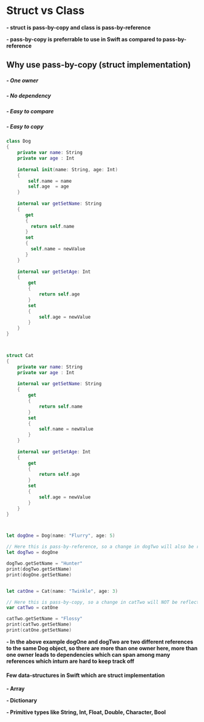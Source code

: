 # Struct vs Class

**- struct is pass-by-copy and class is pass-by-reference**

**- pass-by-copy is preferrable to use in Swift as compared to pass-by-reference**

## Why use pass-by-copy (struct implementation)

##### - One owner
##### - No dependency
##### - Easy to compare
##### - Easy to copy

```Swift
class Dog
{
    private var name: String
    private var age : Int
    
    internal init(name: String, age: Int)
    {
        self.name = name
        self.age  = age
    }
    
    internal var getSetName: String
    {
       get
       {
         return self.name
       }
       set
       {
         self.name = newValue
       }
    }
    
    internal var getSetAge: Int
    {
        get
        {
            return self.age
        }
        set
        {
            self.age = newValue
        }
    }
}



struct Cat
{
    private var name: String
    private var age : Int
    
    internal var getSetName: String
    {
        get
        {
            return self.name
        }
        set
        {
            self.name = newValue
        }
    }
    
    internal var getSetAge: Int
    {
        get
        {
            return self.age
        }
        set
        {
            self.age = newValue
        }
    }
}



let dogOne = Dog(name: "Flurry", age: 5)

// Here this is pass-by-reference, so a change in dogTwo will also be reflected in dogOne
let dogTwo = dogOne

dogTwo.getSetName = "Hunter"
print(dogTwo.getSetName)
print(dogOne.getSetName)


let catOne = Cat(name: "Twinkle", age: 3)

// Here this is pass-by-copy, so a change in catTwo will NOT be reflected in catOne
var catTwo = catOne

catTwo.getSetName = "Flossy"
print(catTwo.getSetName)
print(catOne.getSetName)
```

**- In the above example dogOne and dogTwo are two different references to the same Dog object, so there are more than one owner here,
more than one owner leads to dependencies which can span among many references which inturn are hard to keep track off**

#### Few data-structures in Swift which are struct implementation

**- Array**

**- Dictionary**

**- Primitive types like String, Int, Float, Double, Character, Bool**
